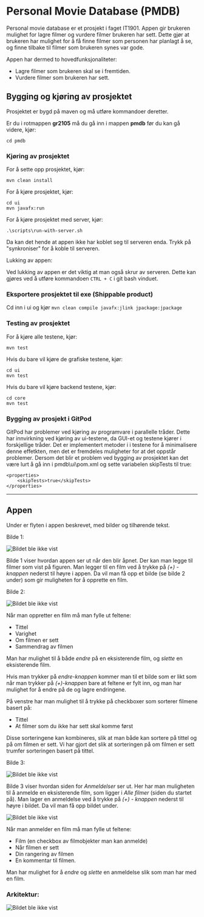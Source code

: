 # Personal Movie Database (PMDB)
Personal movie database er et prosjekt i faget IT1901. Appen gir brukeren mulighet for lagre filmer og vurdere filmer brukeren har sett. Dette gjør at brukeren har mulighet for å få finne filmer som personen har planlagt å se, og finne tilbake til filmer som brukeren synes var gode.

Appen har dermed to hovedfunksjonaliteter:
- Lagre filmer som brukeren skal se i fremtiden.
- Vurdere filmer som brukeren har sett.

## Bygging og kjøring av prosjektet

Prosjektet er bygd på maven og må utføre kommandoer deretter.

Er du i rotmappen **gr2105** må du gå inn i mappen **pmdb** før du kan gå videre, kjør:

```
cd pmdb
```

### Kjøring av prosjektet


For å sette opp prosjektet, kjør:

```
mvn clean install
```

For å kjøre prosjektet, kjør:

```
cd ui
mvn javafx:run
```

For å kjøre prosjektet med server, kjør:

```
.\scripts\run-with-server.sh
```
Da kan det hende at appen ikke har koblet seg til serveren enda. Trykk på "synkroniser" for å koble til serveren.

Lukking av appen:

Ved lukking av appen er det viktig at man også skrur av serveren. Dette kan gjøres ved å utføre kommandoen `CTRL + C` i git bash vinduet.

### Eksportere prosjektet til exe (Shippable product)
Cd inn i ui og kjør ```mvn clean compile javafx:jlink jpackage:jpackage```

### Testing av prosjektet
For å kjøre alle testene, kjør:

```
mvn test
```

Hvis du bare vil kjøre de grafiske testene, kjør:

```
cd ui
mvn test
```

Hvis du bare vil kjøre backend testene, kjør:
```
cd core
mvn test
```

### Bygging av prosjekt i GitPod
GitPod har problemer ved kjøring av programvare i parallelle tråder. Dette har innvirkning ved kjøring av ui-testene, da GUI-et og testene kjører i forskjellige tråder. Det er implementert metoder i i testene for å minimalisere denne effetkten, men det er fremdeles muligheter for at det oppstår problemer. Dersom det blir et problem ved bygging av prosjektet kan det være lurt å gå inn i pmdb\ui\pom.xml og sette variabelen skipTests til true:
```
<properties>
    <skipTests>true</skipTests>
</properties>
```

---
## Appen

Under er flyten i appen beskrevet, med bilder og tilhørende tekst.

Bilde 1:

![Bildet ble ikke vist](images/allmovies.png)

Bilde 1 viser hvordan appen ser ut når den blir åpnet. Der kan man legge til filmer som vist på figuren. Man legger til en film ved å trykke på *(+) - knappen* nederst til høyre i appen. Da vil man få opp et bilde (se bilde 2 under) som gir muligheten for å opprette en film.

Bilde 2:

![Bildet ble ikke vist](images/movieImage.png)

Når man oppretter en film må man fylle ut feltene:
- Tittel
- Varighet
- Om filmen er sett
- Sammendrag av filmen

Man har mulighet til å både *endre* på en eksisterende film, og *slette* en eksisterende film. 

Hvis man trykker på *endre-knappen* kommer man til et bilde som er likt som når man trykker på *(+)-knappen* bare at feltene er fylt inn, og man har mulighet for å endre på de og lagre endringene.

På venstre har man mulighet til å trykke på checkboxer som sorterer filmene basert på:
- Tittel
- At filmer som du ikke har sett skal komme først

Disse sorteringene kan kombineres, slik at man både kan sortere på tittel og på om filmen er sett. Vi har gjort det slik at sorteringen på om filmen er sett trumfer sorteringen basert på tittel.


Bilde 3:

![Bildet ble ikke vist](images/reviewedMovies.png)

Bilde 3 viser hvordan siden for *Anmeldelser* ser ut. Her har man muligheten til å anmelde en eksisterende film, som ligger i *Alle filmer* (siden du startet på). Man lager en anmeldelse ved å trykke på *(+) - knappen* nederst til høyre i bildet. Da vil man få opp bildet under.

![Bildet ble ikke vist](images/reviewImage.png)

Når man anmelder en film må man fylle ut feltene:
- Film (en checkbox av filmobjekter man kan anmelde)
- Når filmen er sett
- Din rangering av filmen
- En kommentar til filmen.

Man har mulighet for å *endre* og *slette* en anmeldelse slik som man har med en film.


### Arkitektur:

![Bildet ble ikke vist](images/packageStructure.png)
